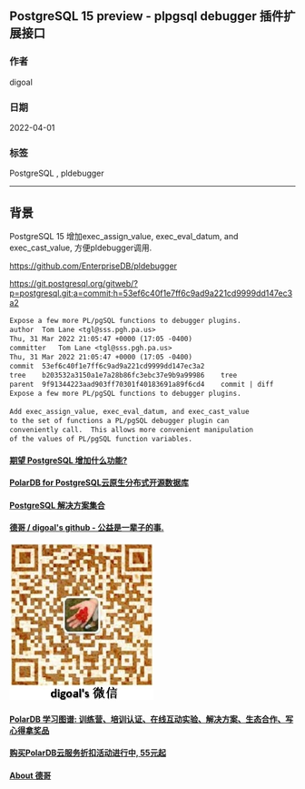 ## PostgreSQL 15 preview - plpgsql debugger 插件扩展接口  
                                
### 作者                                        
digoal                                        
                                        
### 日期                                        
2022-04-01                                       
                                        
### 标签                                        
PostgreSQL , pldebugger   
                                        
----                                        
                                        
## 背景     
PostgreSQL 15 增加exec_assign_value, exec_eval_datum, and exec_cast_value, 方便pldebugger调用.   
  
https://github.com/EnterpriseDB/pldebugger  
  
https://git.postgresql.org/gitweb/?p=postgresql.git;a=commit;h=53ef6c40f1e7ff6c9ad9a221cd9999dd147ec3a2  
  
```  
Expose a few more PL/pgSQL functions to debugger plugins.  
author	Tom Lane <tgl@sss.pgh.pa.us>	  
Thu, 31 Mar 2022 21:05:47 +0000 (17:05 -0400)  
committer	Tom Lane <tgl@sss.pgh.pa.us>	  
Thu, 31 Mar 2022 21:05:47 +0000 (17:05 -0400)  
commit	53ef6c40f1e7ff6c9ad9a221cd9999dd147ec3a2  
tree	b203532a3150a1e7a28b86fc3ebc37e9b9a99986	tree  
parent	9f91344223aad903ff70301f40183691a89f6cd4	commit | diff  
Expose a few more PL/pgSQL functions to debugger plugins.  
  
Add exec_assign_value, exec_eval_datum, and exec_cast_value  
to the set of functions a PL/pgSQL debugger plugin can  
conveniently call.  This allows more convenient manipulation  
of the values of PL/pgSQL function variables.  
```  
  
    
  
#### [期望 PostgreSQL 增加什么功能?](https://github.com/digoal/blog/issues/76 "269ac3d1c492e938c0191101c7238216")
  
  
#### [PolarDB for PostgreSQL云原生分布式开源数据库](https://github.com/ApsaraDB/PolarDB-for-PostgreSQL "57258f76c37864c6e6d23383d05714ea")
  
  
#### [PostgreSQL 解决方案集合](https://yq.aliyun.com/topic/118 "40cff096e9ed7122c512b35d8561d9c8")
  
  
#### [德哥 / digoal's github - 公益是一辈子的事.](https://github.com/digoal/blog/blob/master/README.md "22709685feb7cab07d30f30387f0a9ae")
  
  
![digoal's wechat](../pic/digoal_weixin.jpg "f7ad92eeba24523fd47a6e1a0e691b59")
  
  
#### [PolarDB 学习图谱: 训练营、培训认证、在线互动实验、解决方案、生态合作、写心得拿奖品](https://www.aliyun.com/database/openpolardb/activity "8642f60e04ed0c814bf9cb9677976bd4")
  
  
#### [购买PolarDB云服务折扣活动进行中, 55元起](https://www.aliyun.com/activity/new/polardb-yunparter?userCode=bsb3t4al "e0495c413bedacabb75ff1e880be465a")
  
  
#### [About 德哥](https://github.com/digoal/blog/blob/master/me/readme.md "a37735981e7704886ffd590565582dd0")
  
